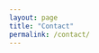 ```yaml
---
layout: page
title: "Contact"
permalink: /contact/
---
```


<style>
  /* Ensure the body and html elements are set to prevent scrolling */
  body, html {
    height: 100%;
    margin: 0;
    overflow: hidden; /* Prevent scrolling */
  }

  /* Center the contact-container in the viewport */
  .contact-container {
    display: flex;
    flex-direction: column;
    align-items: center;  /* Center horizontally */
    justify-content: center;  /* Center vertically */
    height: 200vh; /* Full viewport height */
    text-align: center;
  }

  /* Style the social links to look neat */
  .social-links {
    list-style: none;
    padding: 0;
  }

  .social-links li {
    margin: 10px 0;
  }

  .social-links a {
    text-decoration: none;
    font-size: 18px;
    color: #333;
    transition: color 0.3s ease;
  }

  .social-links a:hover {
    color: #0073e6;
  }
</style>

<div class="contact-container">
  <h1>Contact Me</h1>
  <p>Feel free to reach out via my social media profiles:</p>

  <ul class="social-links">
    <li><a href="https://github.com/Extravenger" target="_blank"><i class="fab fa-github"></i> GitHub</a></li>
    <li><a href="https://www.linkedin.com/in/amitmorr/" target="_blank"><i class="fab fa-linkedin"></i> LinkedIn</a></li>
    <!-- Add more social links as needed -->
  </ul>
</div>
